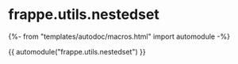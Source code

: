 # frappe.utils.nestedset

{%- from "templates/autodoc/macros.html" import automodule -%}

{{ automodule("frappe.utils.nestedset") }}